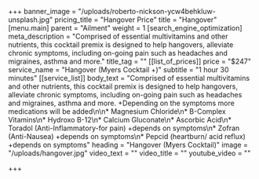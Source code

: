 +++
banner_image = "/uploads/roberto-nickson-ycw4behkluw-unsplash.jpg"
pricing_title = "Hangover Price"
title = "Hangover"
[menu.main]
parent = "Ailment"
weight = 1
[search_engine_optimization]
meta_description = "Comprised of essential multivitamins and other nutrients, this cocktail premix is designed to help hangovers, alleviate chronic symptoms, including on-going pain such as headaches and migraines, asthma and more."
title_tag = ""
[[list_of_prices]]
price = "$247"
service_name = "Hangover (Myers Cocktail +)"
subtitle = "1 hour 30 minutes"
[[service_list]]
body_text = "Comprised of essential multivitamins and other nutrients, this cocktail premix is designed to help hangovers, alleviate chronic symptoms, including on-going pain such as headaches and migraines, asthma and more. +Depending on the symptoms more medications will be added\n\n* Magnesium Chloride\n* B-Complex Vitamins\n* Hydroxo B-12\n* Calcium Gluconate\n* Ascorbic Acid\n* Toradol (Anti-Inflammatory-for pain) +depends on symptoms\n* Zofran (Anti-Nausea) +depends on symptoms\n* Pepcid (heartburn/ acid reflux) +depends on symptoms"
heading = "Hangover (Myers Cocktail)"
image = "/uploads/hangover.jpg"
video_text = ""
video_title = ""
youtube_video = ""

+++
